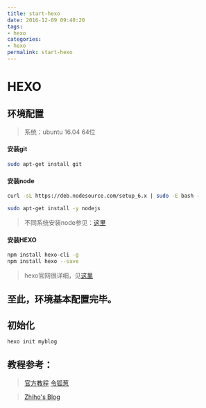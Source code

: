 ```yaml
---
title: start-hexo
date: 2016-12-09 09:40:20
tags:
- hexo
categories:
- hexo
permalink: start-hexo
---
```


# HEXO
## 环境配置
> 系统：ubuntu 16.04 64位

#### 安装git
```bash
sudo apt-get install git
```
#### 安装node
```bash
curl -sL https://deb.nodesource.com/setup_6.x | sudo -E bash -

sudo apt-get install -y nodejs
```
> 不同系统安装node参见：[这里](https://nodejs.org/en/download/package-manager/)

<!--more-->
#### 安装HEXO
```bash
npm install hexo-cli -g
npm install hexo --save
```
> hexo官网很详细，见[这里](https://hexo.io/zh-cn/)

至此，环境基本配置完毕。
----

## 初始化
```bash
hexo init myblog
```

## 教程参考：

> [官方教程](http://theme-next.iissnan.com/)
> [令狐葱](http://jiji262.github.io/)

> [Zhiho's Blog](http://zhiho.github.io/2015/09/29/hexo-next/)